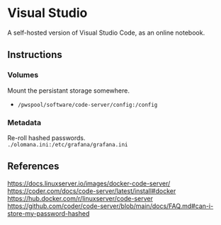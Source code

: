 # Visual Studio

A self-hosted version of Visual Studio Code, as an online notebook.

## Instructions

### Volumes
Mount the persistant storage somewhere.
- `/pwspool/software/code-server/config:/config`

### Metadata
Re-roll hashed passwords.  
`./olomana.ini:/etc/grafana/grafana.ini`

## References
https://docs.linuxserver.io/images/docker-code-server/  
https://coder.com/docs/code-server/latest/install#docker  
https://hub.docker.com/r/linuxserver/code-server  
https://github.com/coder/code-server/blob/main/docs/FAQ.md#can-i-store-my-password-hashed
